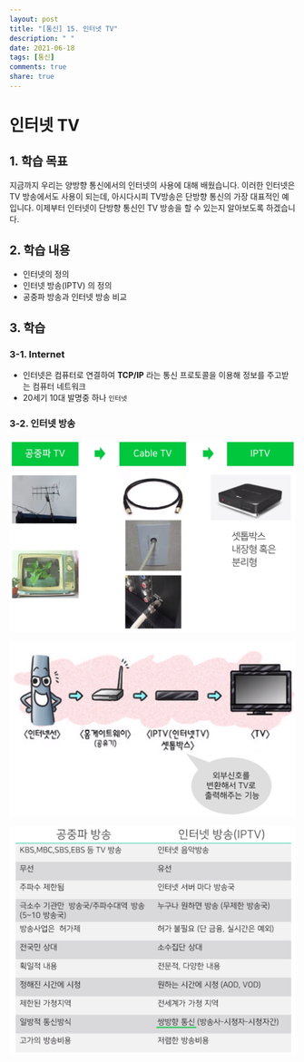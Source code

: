 ```yaml
---
layout: post
title: "[통신] 15. 인터넷 TV"
description: " "
date: 2021-06-18
tags: [통신]
comments: true
share: true
---
```


# 인터넷 TV



## 1. 학습 목표

지금까지 우리는 양방향 통신에서의 인터넷의 사용에 대해 배웠습니다.
이러한 인터넷은 TV 방송에서도 사용이 되는데,
아시다시피 TV방송은 단방향 통신의 가장 대표적인 예입니다.
이제부터 인터넷이 단방향 통신인 TV 방송을 할 수 있는지 알아보도록 하겠습니다.



## 2. 학습 내용

- 인터넷의 정의
- 인터넷 방송(IPTV) 의 정의
- 공중파 방송과 인터넷 방송 비교



## 3. 학습

### 3-1.  Internet

- 인터넷은 컴퓨터로 연결하여 **TCP/IP** 라는 통신 프로토콜을 이용해 정보를 주고받는 컴퓨터 네트워크
- 20세기 10대 발명중 하나 `인터넷`



### 3-2. 인터넷 방송

![image-20200818130227351](images/image-20200818130227351.png)





![image-20200818130331202](images/image-20200818130331202.png)

![image-20200818130345704](images/image-20200818130345704.png)

